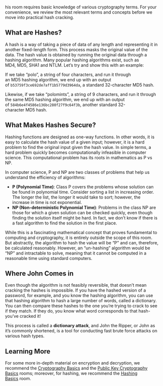 his room requires basic knowledge of various cryptography terms. For your convenience, we review the most relevant terms and concepts before we move into practical hash cracking.

## What are Hashes?

A hash is a way of taking a piece of data of any length and representing it in another fixed-length form. This process masks the original value of the data. The hash value is obtained by running the original data through a hashing algorithm. Many popular hashing algorithms exist, such as MD4, MD5, SHA1 and NTLM. Let’s try and show this with an example:

If we take “polo”, a string of four characters, and run it through an MD5 hashing algorithm, we end up with an output of `b53759f3ce692de7aff1b5779d3964da`, a standard 32-character MD5 hash.

Likewise, if we take “polomints”, a string of 9 characters, and run it through the same MD5 hashing algorithm, we end up with an output of `584b6e4f4586e136bc280f27f9c64f3b`, another standard 32-character MD5 hash.

## What Makes Hashes Secure?

Hashing functions are designed as one-way functions. In other words, it is easy to calculate the hash value of a given input; however, it is a hard problem to find the original input given the hash value. In simple terms, a hard problem quickly becomes computationally infeasible in computer science. This computational problem has its roots in mathematics as P vs NP.

In computer science, P and NP are two classes of problems that help us understand the efficiency of algorithms:

- **P (Polynomial Time)**: Class P covers the problems whose solution can be found in polynomial time. Consider sorting a list in increasing order. The longer the list, the longer it would take to sort; however, the increase in time is not exponential.
- **NP (Non-deterministic Polynomial Time)**: Problems in the class NP are those for which a given solution can be checked quickly, even though finding the solution itself might be hard. In fact, we don’t know if there is a fast algorithm to find the solution in the first place.

While this is a fascinating mathematical concept that proves fundamental to computing and cryptography, it is entirely outside the scope of this room. But abstractly, the algorithm to hash the value will be “P” and can, therefore, be calculated reasonably. However, an “un-hashing” algorithm would be “NP” and intractable to solve, meaning that it cannot be computed in a reasonable time using standard computers.

## Where John Comes in

Even though the algorithm is not feasibly reversible, that doesn’t mean cracking the hashes is impossible. If you have the hashed version of a password, for example, and you know the hashing algorithm, you can use that hashing algorithm to hash a large number of words, called a dictionary. You can then compare these hashes to the one you’re trying to crack to see if they match. If they do, you know what word corresponds to that hash- you’ve cracked it!

This process is called a **dictionary attack**, and John the Ripper, or John as it’s commonly shortened, is a tool for conducting fast brute force attacks on various hash types.

## Learning More

For some more in-depth material on encryption and decryption, we recommend the [Cryptography Basics](https://tryhackme.com/r/room/cryptographybasics) and the [Public Key Cryptography Basics](https://tryhackme.com/r/room/publickeycrypto) rooms; moreover, for hashing, we recommend the [Hashing Basics](https://tryhackme.com/r/room/hashingbasics) room.